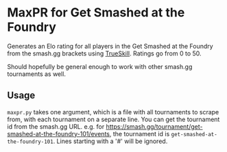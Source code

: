 MaxPR for Get Smashed at the Foundry
====================================

Generates an Elo rating for all players in the Get Smashed at the Foundry from the smash.gg brackets using [TrueSkill](http://trueskill.org/).
Ratings go from 0 to 50.

Should hopefully be general enough to work with other smash.gg tournaments as well.

Usage
-----

`maxpr.py` takes one argument, which is a file with all tournaments to scrape from, with each tournament on a separate line.
You can get the tournament id from the smash.gg URL. e.g. for https://smash.gg/tournament/get-smashed-at-the-foundry-101/events,
the tournament id is `get-smashed-at-the-foundry-101`. Lines starting with a '#' will be ignored.

